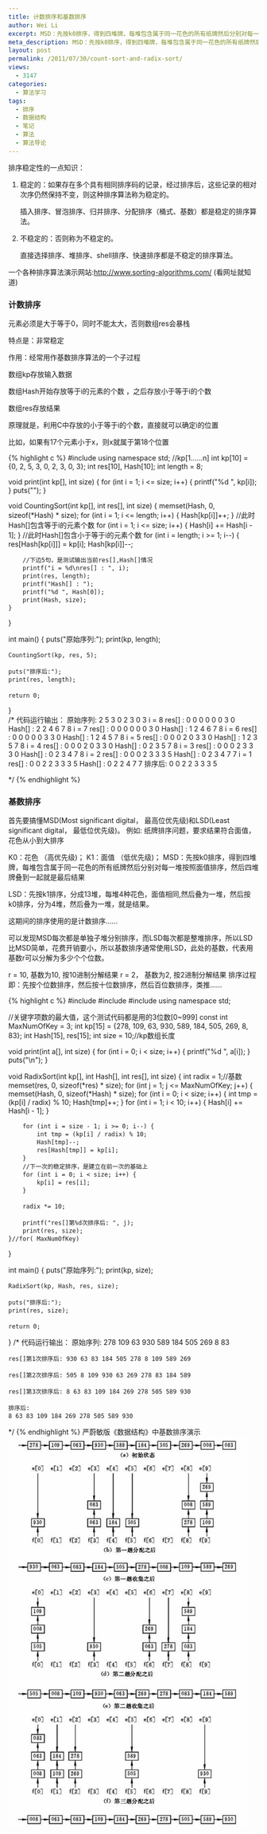 ```yaml
---
title: 计数排序和基数排序
author: Wei Li
excerpt: MSD：先按k0排序，得到四堆牌，每堆包含属于同一花色的所有纸牌然后分别对每一堆按照面值排序，然后四堆牌叠到一起就是最后结果。
meta_description: MSD：先按k0排序，得到四堆牌，每堆包含属于同一花色的所有纸牌然后分别对每一堆按照面值排序，然后四堆牌叠到一起就是最后结果。
layout: post
permalink: /2011/07/30/count-sort-and-radix-sort/
views:
  - 3147
categories:
  - 算法学习
tags:
  - 排序
  - 数据结构
  - 笔记
  - 算法
  - 算法导论
---
```

排序稳定性的一点知识：

1. 稳定的：如果存在多个具有相同排序码的记录，经过排序后，这些记录的相对次序仍然保持不变，则这种排序算法称为稳定的。

	插入排序、冒泡排序、归并排序、分配排序（桶式、基数）都是稳定的排序算法。

2. 不稳定的：否则称为不稳定的。

	直接选择排序、堆排序、shell排序、快速排序都是不稳定的排序算法。

一个各种排序算法演示网站:http://www.sorting-algorithms.com/ (看网址就知道)

### 计数排序

元素必须是大于等于0，同时不能太大，否则数组res会暴栈

特点是：非常稳定

作用：经常用作基数排序算法的一个子过程

数组kp存放输入数据

数组Hash开始存放等于i的元素的个数 ，之后存放小于等于i的个数

数组res存放结果

原理就是，利用C中存放的小于等于i的个数，直接就可以确定i的位置

比如，如果有17个元素小于x，则x就属于第18个位置

{% highlight c %}
#include<iostream>
using namespace std;
//kp[1……n] 
int kp[10] = {0, 2, 5, 3, 0, 2, 3, 0, 3};
int res[10], Hash[10];
int length = 8;
  
void print(int kp[], int size) {
    for (int i = 1; i <= size; i++) {
        printf("%d ", kp[i]);
    }
    puts("");
}
 
void CountingSort(int kp[], int res[], int size) {
    memset(Hash, 0, sizeof(*Hash) * size);
    for (int i = 1; i <= length; i++) {
        Hash[kp[i]]++;
    }
    //此时Hash[]包含等于i的元素个数 
    for (int i = 1; i <= size; i++) {
        Hash[i] += Hash[i - 1];
    }
    //此时Hash[]包含小于等于i的元素个数 
    for (int i = length; i >= 1; i--) {
        res[Hash[kp[i]]] = kp[i];
        Hash[kp[i]]--;
         
        //下边5句，是测试输出当前res[],Hash[]情况 
        printf("i = %d\nres[] : ", i);
        print(res, length);
        printf("Hash[] : ");
        printf("%d ", Hash[0]);
        print(Hash, size);
    }
}
 
int main() {
    puts("原始序列:");
    print(kp, length);
     
    CountingSort(kp, res, 5);
     
    puts("排序后:");
    print(res, length);
     
    return 0;
}    
/*  代码运行输出： 
    原始序列:
    2 5 3 0 2 3 0 3
    i = 8
    res[] : 0 0 0 0 0 0 3 0
    Hash[] : 2 2 4 6 7 8
    i = 7
    res[] : 0 0 0 0 0 0 3 0
    Hash[] : 1 2 4 6 7 8
    i = 6
    res[] : 0 0 0 0 0 3 3 0
    Hash[] : 1 2 4 5 7 8
    i = 5
    res[] : 0 0 0 2 0 3 3 0
    Hash[] : 1 2 3 5 7 8
    i = 4
    res[] : 0 0 0 2 0 3 3 0
    Hash[] : 0 2 3 5 7 8
    i = 3
    res[] : 0 0 0 2 3 3 3 0
    Hash[] : 0 2 3 4 7 8
    i = 2
    res[] : 0 0 0 2 3 3 3 5
    Hash[] : 0 2 3 4 7 7
    i = 1
    res[] : 0 0 2 2 3 3 3 5
    Hash[] : 0 2 2 4 7 7
    排序后:
    0 0 2 2 3 3 3 5
 
*/
{% endhighlight %}
### 基数排序

首先要搞懂MSD(Most significant digital， 最高位优先级)和LSD(Least significant digital， 最低位优先级)。 例如: 纸牌排序问题，要求结果符合面值，花色从小到大排序

K0：花色 （高优先级)；
K1：面值 （低优先级)；
MSD：先按k0排序，得到四堆牌，每堆包含属于同一花色的所有纸牌然后分别对每一堆按照面值排序，然后四堆牌叠到一起就是最后结果

LSD：先按k1排序，分成13堆，每堆4种花色，面值相同,然后叠为一堆，然后按k0排序，分为4堆，然后叠为一堆，就是结果。

这期间的排序使用的是计数排序……

可以发现MSD每次都是单独子堆分别排序，而LSD每次都是整堆排序，所以LSD比MSD简单，花费开销要小，所以基数排序通常使用LSD，此处的基数，代表用基数r可以分解为多少个个位数。

r = 10, 基数为10, 按10进制分解结果
r = 2， 基数为2, 按2进制分解结果
排序过程即：先按个位数排序，然后按十位数排序，然后百位数排序，类推……

{% highlight c %}
#include<iostream>
#include<cstdio>
#include<cstring>
using namespace std;
 
//关键字项数的最大值，这个测试代码都是用的3位数[0~999] 
const int MaxNumOfKey = 3;
int kp[15] = {278, 109, 63, 930, 589, 184, 505, 269, 8, 83};
int Hash[15], res[15];
int size = 10;//kp数组长度
  
void print(int a[], int size) {
    for (int i = 0; i < size; i++) {
        printf("%d ", a[i]);
    }
    puts("\n");
}
 
void RadixSort(int kp[], int Hash[], int res[], int size) {
    int radix = 1;//基数
    memset(res, 0, sizeof(*res) * size);
    for (int j = 1; j <= MaxNumOfKey; j++) {
        memset(Hash, 0, sizeof(*Hash) * size);
        for (int i = 0; i < size; i++) {
            int tmp = (kp[i] / radix) % 10; 
            Hash[tmp]++;
        }
        for (int i = 1; i < 10; i++) {
            Hash[i] += Hash[i - 1];
        }
         
        for (int i = size - 1; i >= 0; i--) {
            int tmp = (kp[i] / radix) % 10; 
            Hash[tmp]--;
            res[Hash[tmp]] = kp[i];
        }
        //下一次的稳定排序，是建立在前一次的基础上 
        for (int i = 0; i < size; i++) {
            kp[i] = res[i];
        }
         
        radix *= 10;
         
        printf("res[]第%d次排序后: ", j);
        print(res, size);
    }//for( MaxNumOfKey)
}
 
int main() {
    puts("原始序列:");
    print(kp, size);
     
    RadixSort(kp, Hash, res, size);
     
    puts("排序后:");
    print(res, size);
     
    return 0;
}
/*
代码运行输出： 
    原始序列:
    278 109 63 930 589 184 505 269 8 83
     
    res[]第1次排序后: 930 63 83 184 505 278 8 109 589 269
     
    res[]第2次排序后: 505 8 109 930 63 269 278 83 184 589
     
    res[]第3次排序后: 8 63 83 109 184 269 278 505 589 930
     
    排序后:
    8 63 83 109 184 269 278 505 589 930
*/
{% endhighlight %}
严蔚敏版《数据结构》中基数排序演示
![Image](/uploads/2011/07/数据结构中基数排序演示.jpg)

